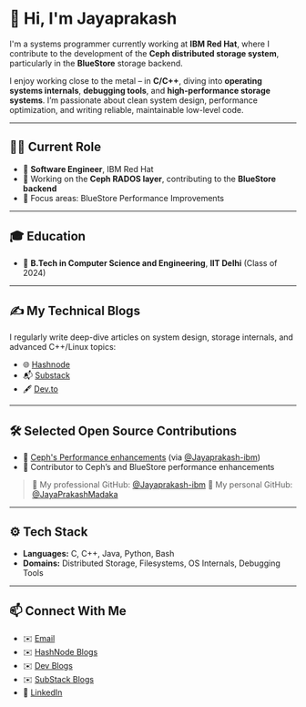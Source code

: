 # 👋 Hi, I'm Jayaprakash

I'm a systems programmer currently working at **IBM Red Hat**, where I contribute to the development of the **Ceph distributed storage system**, particularly in the **BlueStore** storage backend.

I enjoy working close to the metal – in **C/C++**, diving into **operating systems internals**, **debugging tools**, and **high-performance storage systems**. I’m passionate about clean system design, performance optimization, and writing reliable, maintainable low-level code.

---

## 🧑‍💻 Current Role

- 💼 **Software Engineer**, IBM Red Hat
- 🔧 Working on the **Ceph RADOS layer**, contributing to the **BlueStore backend**
- 📂 Focus areas: BlueStore Performance Improvements

---

## 🎓 Education

- 🏫 **B.Tech in Computer Science and Engineering**, **IIT Delhi** (Class of 2024)

---

## ✍️ My Technical Blogs

I regularly write deep-dive articles on system design, storage internals, and advanced C++/Linux topics:

- 🌐 [Hashnode](https://jaya-prakash.hashnode.dev/)
- 📬 [Substack](https://jayaprakash0820.substack.com/)
- 🖋️ [Dev.to](https://dev.to/jayaprakash20)

---

## 🛠️ Selected Open Source Contributions

- 🔹 [Ceph's Performance enhancements](https://github.com/ceph/ceph/issues?q=is%3Apr%20author%3AJayaprakash-ibm) (via [@Jayaprakash-ibm](https://github.com/Jayaprakash-ibm))
- 🔹 Contributor to Ceph’s and BlueStore performance enhancements

> 🔗 My professional GitHub: [@Jayaprakash-ibm](https://github.com/Jayaprakash-ibm)
> 🔗 My personal GitHub: [@JayaPrakashMadaka](https://github.com/JayaPrakashMadaka)

---

## ⚙️ Tech Stack

- **Languages:** C, C++, Java, Python, Bash
- **Domains:** Distributed Storage, Filesystems, OS Internals, Debugging Tools

---

## 📫 Connect With Me

- ✉️ [Email](mailto:jayaprakashmadaka20@gmail.com)
- ✉️ [HashNode Blogs](https://jaya-prakash.hashnode.dev/)
- ✉️ [Dev Blogs](https://dev.to/jayaprakash20)
- ✉️ [SubStack Blogs](https://jayaprakash0820.substack.com/)
- 📘 [LinkedIn](https://www.linkedin.com/in/jayaprakash-madaka-91a76524b/)

